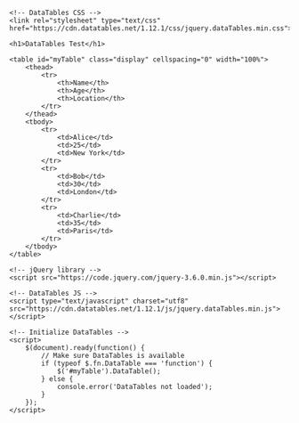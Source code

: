 <!DOCTYPE html>
<html lang="en">
<head>
    <meta charset="UTF-8">
    <meta name="viewport" content="width=device-width, initial-scale=1.0">
    <title>DataTables Test</title>

    <!-- DataTables CSS -->
    <link rel="stylesheet" type="text/css" href="https://cdn.datatables.net/1.12.1/css/jquery.dataTables.min.css">
</head>
<body>

    <h1>DataTables Test</h1>

    <table id="myTable" class="display" cellspacing="0" width="100%">
        <thead>
            <tr>
                <th>Name</th>
                <th>Age</th>
                <th>Location</th>
            </tr>
        </thead>
        <tbody>
            <tr>
                <td>Alice</td>
                <td>25</td>
                <td>New York</td>
            </tr>
            <tr>
                <td>Bob</td>
                <td>30</td>
                <td>London</td>
            </tr>
            <tr>
                <td>Charlie</td>
                <td>35</td>
                <td>Paris</td>
            </tr>
        </tbody>
    </table>

    <!-- jQuery library -->
    <script src="https://code.jquery.com/jquery-3.6.0.min.js"></script>

    <!-- DataTables JS -->
    <script type="text/javascript" charset="utf8" src="https://cdn.datatables.net/1.12.1/js/jquery.dataTables.min.js"></script>

    <!-- Initialize DataTables -->
    <script>
        $(document).ready(function() {
            // Make sure DataTables is available
            if (typeof $.fn.DataTable === 'function') {
                $('#myTable').DataTable();
            } else {
                console.error('DataTables not loaded');
            }
        });
    </script>
    
</body>
</html>
